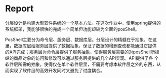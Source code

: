 # Report

分层设计是构建大型软件系统的一个基本方法。在这次作业中，使用spring提供的系统框架，我能够很快的完成一个简单但功能却较为全面的posShell。

PosShell主要分为命令层、服务层、数据库层。分层设计的精髓在于抽象，在这里，数据库层给服务层提供了数据抽象，保证了数据的增删查改都能通过它提供
的API完成；服务层为命令层提供了服务抽象，使得服务层需要的对posShell所操纵的商品对象的访问和修改可以通过服务层提供的几个API实现。API提供了各
个软件层所需的抽象，使得仅在单个软件层里，不需要考虑本软件层之外的东西，从而实现了软件层的高效开发同时又避免了过度耦合。
